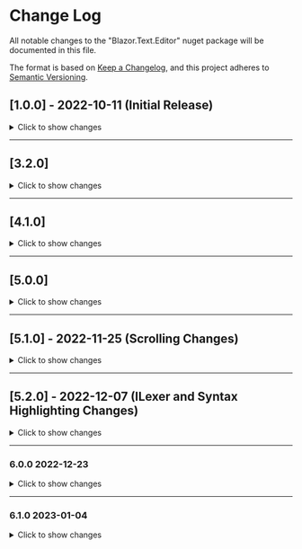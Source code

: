 # Change Log

All notable changes to the "Blazor.Text.Editor" nuget package will be documented in this file.

The format is based on [Keep a Changelog](https://keepachangelog.com/en/1.0.0/),
and this project adheres to [Semantic Versioning](https://semver.org/spec/v2.0.0.html).

## [1.0.0] - 2022-10-11 (Initial Release)

<details>
  <summary>Click to show changes</summary>

  ### Added

- TextEditorDisplay Blazor Component
- Keyboard Movements
    - ArrowLeft
    - ArrowDown
    - ArrowUp
    - ArrowRight
    - Home
    - End
    - Ctrl + ArrowLeft
    - Ctrl + ArrowDown
    - Ctrl + ArrowUp
    - Ctrl + ArrowRight
    - Ctrl + Home
    - Ctrl + End
    - Shift + ArrowLeft
    - Shift + ArrowDown
    - Shift + ArrowUp
    - Shift + ArrowRight
    - Shift + Home
    - Shift + End
    - Allow both Ctrl and Shift modifiers simultaneously when using movements.
- Mouse Movements
    - OnMouseDown (colloquially one would likely say onclick in this situation)
    - OnMouseMove (when selecting text the cursor moves along with your mouse)
- Vertical Movement
    - When using ArrowDown or ArrowUp, in the case that the row one travels to has a length shorter than that of the
      column index they previously were at. The Editor in the background remembers their larger column index and further
      ArrowDown or ArrowUp movements try to match the original larger Column Index.
- Newline characters are displayed
- The gutter has a background color that can be separate from the 'file content'.
- The gutter contains line numbers.
- A caret row envelops the current row's line number and the text content on that row.
- Cursor
    - Movement with keyboard
    - Movement with mouse
    - Debounced Blinking Animation
- Virtualization
    - Only the content that is viewable within the TextEditorDisplay Blazor component gets rendered to the screen.
- Text Selection
    - One can use the mouse to select text by firing holding left click and dragging.
    - One can use the keyboard to select text by holding the 'Shift' key and combining that with any keyboard movement
      operation. For example: 'Shift' + 'ArrowLeft'.
- Clipboard
    - One can copy their active Text Selection using the keybind: { 'Ctrl' + 'c' }
    - One can paste the contents of their clipboard using the keybind: { 'Ctrl' + 'v' }
- ILexer API allows one to breakdown the string text within a TextEditorBase into TextEditorTextSpan(s) where each
  TextEditorTextSpan is the location of a token within the editor and a byte to indicate what color to make that
  location of the editor.
- IDecorationMapper API allows one to map a byte named 'DecorationByte' that exists on TextEditorTextSpan to a string
  that represents a CSS class to put on the rendered content.
</details>

---

## [3.2.0]

<details>
  <summary>Click to show changes</summary>

  ### Bug Was Erroneously Added

- A bug was erroneously added where when user selected the last character of the document and then pressed ArrowRight.
  The cursor would move 1 character out of the document. Then you get an index out of bounds exception if you hit arrow
  right 1 more time.
</details>

---

## [4.1.0]

<details>
  <summary>Click to show changes</summary>

  ### Bug Fix

- Exception was being thrown when user selected the last character of the document and then pressed ArrowRight.
    - This bug was occurring starting 3.2.0
</details>

---

## [5.0.0]

<details>
  <summary>Click to show changes</summary>

  ### Added

- Razor Syntax Highlighting
- Automatic LocalStorage integration (Optional)
    - int? FontSizeInPixels
    - Theme? Theme
    - bool? ShowWhitespace
    - bool? ShowNewlines
- Helper Components
    - TreeViewFooter.razor
    - TextEditorInputFontSize.razor
    - TextEditorInputShowNewLines.razor
    - TextEditorInputShowWhitespace.razor
    - TextEditorInputTheme.razor
- Text Manipulation
  - When text is selected typing a character will delete the selection before inserting the character.
- Text Selection
  - { Shift + LeftClick } will move the
        text selection ending position index
        to the clicked position. If the user does not have a text selection anchor set, the text selection anchor is set to where the cursor is prior to the movement. Then the text selecting ending position is the clicked position and in between the two points gets selected.
  - DoubleClick will expand select at the
      double-clicked position. In otherwords
      double clicking a word will now select that
      word.
- Cursor movement
    - If the cursor is not in the viewable area upon an OnMouseDown event, the TextEditorDisplay will no longer do a jarring scroll bug.
- Fix the JavaScript disposing of IntersectionObservers
- Keymap
    - { Ctrl + X } -> cut
    - { Ctrl + Z } -> undo
    - { Ctrl + Y } -> redo
- Blazor Component Parameter changes
    - TextEditorDisplay can be given
        the TextEditorKey of a yet to be registered
        TextEditorBase. The component will then render on its own once the TextEditorKey gets registered.
    - Only a TextEditorKey is required to be passed in to a TextEditorDisplay. Everything else will be done internally.
    - One can modify default behavior through the various other Blazor parameters other than the TextEditorKey. The others are used for customization.
- Theme changes
  - The 'Unset' theme is now a Visual Studio Dark Clone
  - Removed BlazorTextEditor custom themes
  - Only Unset, Visual Studio Dark Clone, and Visual Studio Light Clone remain.
- { Ctrl + C } to Copy no longer results in  one losing focus
- Allow the user to set the initial theme when invoking AddBlazorTextEditor() service collection extension method.
- BUG: Cut selection on content that starts with column index 0 will put cursor at column index -1
- Out of the box static settings dialog component containing all the individual Setting helper components.
- Control + Backspace
- Control + Delete
- Fix the Constants for punctuation to no longer be missing some.
- Change light theme caret row color
- Fix GetColumnIndexOfCharacterWithDifferingKind() index out of range
- Default context menu
  - Cut
  - Copy
  - Paste
- TextEditorHeader.razor Blazor component's buttons.
    - Undo
    - Redo
    - Cut
    - Copy
    - Paste
    - Save
    - Select All
    - Refresh
- Move over all Analysis code (the ILexers and IDecorationMappers) to BlazorTextEditor
    - Not enough analysis logic exists to justify the extra step of installing a separate nuget package.
- Move over some code from BlazorStudio to the BlazorTextEditor
    - CustomEvents
    - Dimensions
    - Dropdown
    - Menu
    - OutOfBoundsClick
    - Resize
    - Notifications
- Move over some code from BlazorTreeView  to the BlazorTextEditor
- When cursor accesses out of bounds location return largest available RowIndex and largest available ColumnIndex
- Virtualization move to separate files the many classes in one
- Move rerender logic to the reducer having a replaced value needing rendered. Instead of manually.
- Make TextEditorView to be a base class for all Blazor components wanting to be notified of re instantiations of their given TextEditorKey's TextEditorBase
- Visual Indicator whether TextEditorDisplay has focus
- Disabled button background color change
- Added AutocompleteIndexer.cs
- Index on whitespace, and punctuation.
- Look for autocomplete results when user types a LetterOrDigit
- Register methods for common TextEditorBase uses cases like C# and Razor
- { Ctrl + Space } -> bring up auto complete menu
- ArrowDown or ArrowUp to set focus to autocomplete menu if it is open
- Esc to close AutocompleteMenu when focusing it
- Fix out of bounds error when deleting after selecting all
- Bug fix: Pasting carriage return will now paste the LineEnding being used in the TextEditor instead of being treated as two separate newline characters.
- Throttle syntax highlighting 1 second
- 50 ms on mouse move throttle
</details>

---

## [5.1.0] - 2022-11-25 (Scrolling Changes)

<details>
  <summary>Click to show changes</summary>

  ### Added

- Keymap
    - PageDown: Scroll vertically down at most the height of the view
    - PageUp: Scroll vertically up at most the height of the view
    - Ctrl + PageDown: Move cursor to the last viewable row given the current view.
    - Ctrl + PageUp: Move cursor to the first viewable row given the current view.
    - Ctrl + ArrowDown: Scroll the view down by the height of one line without moving the cursor.
    - Ctrl + ArrowUp: Scroll the view up by the height of one line without moving the cursor.
- Scrollbar changes
    - The scrollbars are now custom made by way of overflow: hidden as opposed to the native scrollbars that were used by way of overflow: auto.
    - Now will prevent propagation on all mouse events when interacting with the scrollbar. Explanation: previously clicking the native scrollbar would propagate that click event to the text editor causing a janky and mostly unusable scrolling behavior to occur.
    - Scrolling the cursor into view if it is out of view is now done using C# as opposed to the way it was of a JavaScript intersection observer.
    - A keyboard event which results in the cursor going out of view will automatically scroll the cursor into view. Explanation: previously a cursor going out of view would sometimes not scroll the cursor into view
                    until the next keyboard event after having gone out of view.
    - The line numbers are no longer part of the horizontal scrollbar.
    - Fixed cursor rendering erroneously within the gutter. Explanation: When scrolling horizontally beyond a scrollLeft of 0. It previously was the case that a keyboard event which brought the cursor to column 0 would display the cursor inside the gutter/margin because the scrollLeft was not accounting for the gutter width.
- ILexer changes
    - F# ILexer added: Keywords are syntax highlighted
    - JavaScript ILexer: Keywords are syntax highlighted
    - TypeScript ILexer: Keywords are syntax highlighted
- TextEditorLexerDefault rename
- TextEditorDecorationMapperDefault rename

### Bugs

- This bug exists in previous versions as well: When doing horizontal virtualization it seems tab key width is not accounted for?
    - Seeing nothing when using tab key to put text horizontally out of view then horizontally scrolling that text into view.
    - Proceeding to put an enter key to split the line and all the text appears again.
- This bug exists in previous versions as well: 
    - Pick line ending of CR and then proceed to hit Enter key. 
    - Afterwards pick line ending of LF then proceed to hit Enter key. 
    - Something weird regarding carriage return line feed is happening here. 
    - I saw the length of the document go up by 1 for the CR. 
    - But then the LF which has a length of 1 added 2 length.
</details>

---

## [5.2.0] - 2022-12-07 (ILexer and Syntax Highlighting Changes)

<details>
  <summary>Click to show changes</summary>

  ### Added

- Helper Components
    - TextEditorInputHeight.razor provides an input of type number to allow setting of text editor height to a pixel value.
        - Local storage integration is set up for TextEditorInputHeight.razor
- ILexer changes
    - C#
        - Method parameters are syntax highlighted
            first. Prior to this change any invocation
            of a method would color all text between the 
            parenthesis the same color (the light blue color
            in visual studio dark theme for variables). Now
            this wide sweep of all text between the parenthesis
            is looked at. Following that the text between the parenthesis goes through looking for keywords
            and other syntax after the fact instead of first
            then being override by the more general parameter
            syntax highlighting.
    - CSS Syntax Highlighting
        - Tag selectors (identifiers)
        - Comments
        - PropertyName
        - PropertyValue
    - F# Syntax Highlighting
        - Keywords
        - Strings
        - Comments
    - HTML Syntax Highlighting
        - Tag Names
        - Injected Language Fragments (The .razor '@' transition character)
        - Attribute Names
        - Attribute Values
        - Comments
    - JavaScript Syntax Highlighting
        - Keywords
        - Strings
        - Comments
    - JSON Syntax Highlighting
        - Property Key
        - Boolean
        - Integer (No decimals place)
        - Number (Has decimals place)
        - Null
        - String
    - Razor Syntax Highlighting
        - Razor Keywords (Example: @page "/counter")
        - C# Razor Keywords (Example: @if () { })
        - Inline Expressions
        - Razor Code Blocks
        - All things listed in "HTML Syntax Highlighting" as
            the Razor Lexer internally swaps between various inner
            lexers. One of which is the HTML Lexer.
    - TypeScript Syntax Highlighting
        - Keywords
        - Strings
        - Comments

### FixedBugs

- FIXED: Previous applied syntax highlighting which becomes marked as default text (DecorationKind of None) will correctly re-render with the previous syntax highlighting removed.
    - Explanation: Add a multi line comment at the start of the file but do not close the comment. All the file will be commented out. Now remove the multi line comment. Previously some text would stay syntax highlighted as a comment erroneously. This has been fixed.
- FIXED: When doing horizontal virtualization it seems tab key width is not accounted for?
    - Seeing nothing when using tab key to put text horizontally out of view then horizontally scrolling that text into view.
    - Proceeding to put an enter key to split the line and all the text appears again.
</details>

---

### 6.0.0 2022-12-23

<details>
  <summary>Click to show changes</summary>

  - Instead of only having `TextEditorBase.cs` see the following child bullet points for all previous and new C# Classes that directly relate to a Text Editor.
    - `TextEditorBase.cs` maps to a unique file. Perhaps it might be a file on ones filesystem.
    - `TextEditorViewModel.cs` maps to the user interface state for a `TextEditorViewModelDisplay.razor`.
    - `TextEditorGroup.cs` maps to the tab state of a `TextEditorGroupDisplay.razor`.
- FIXBUG: User's text editor cursor appearing in the gutter, and any other {blank in gutter erroneously} situation
    - Details: The TextEditor's gutter and body have the css attribute `position: absolute`. Succinctly speaking to render the user interface correctly the `left: {WIDTH_OF_GUTTER}` had to be used on varying Blazor components.
</details>

---

### 6.1.0 2023-01-04

<details>
  <summary>Click to show changes</summary>

  - Fix computed CSS style strings when dealing with localization and the locations decimal delimiter. Example: An individual in Portugal did not have the text editor render correctly because the interpolated string did a .ToString() on a double with his local decimal delimiter. So the HTML element had a style attribute with value of "left: 5,33px" when it should be "left: 5.33px"
- Add Vim Emulation
- `JavaScript Intersection Observer` returns for:
    - Identifying if a `Virtualization Boundary` is intersecting.
    - Identifying if the `Text Editor Cursor` is intersecting. (more specifically in the case of the cursor we are looking to see if it is not intersecting -- then we can `scroll it into view`).
    - Details: Previously the JavaScript Intersection Observer was being used for both the virtualization and the text editor cursor. However, I thought I could mimic its behavior using C# and I realize now there are a variety of reasons for that having been a bad idea. So Adding the JavaScript Intersection Observer back in this update.
- FIXBUG: `Scrollbar Vertical` would "jitter" so to speak when one tried scrolling to the very bottom of a Text Editor. That is to say, the scrollTop would +- 10 pixels every second.
- Added: `ScrollHeightMarginBottom` so one can scroll `40%` of the TextEditor's height beyond the end of the TextEditor content.
- Added: "`Preview settings here`" display in the settings dialog. It is a mini text editor so one can see what changes they're making more easily.
- Added: "`Text Editor Cursor-Width (px):`" input helper component.
- Changed: `Default height` of a `TextEditorViewModelDisplay.razor`. Now the default is `height: 100%;`. So it will get the height of whatever its parent element is.
- Changed: An underscore '\_' no longer counts as punctuation. 
    - Details: Private fields in C# have one of their conventions to be prepending the private field with an underscore '\_'. Therefore it used to be the case that expanding selection on a private field which followed this convention would either highlight only the underscore or only the text following the underscore depending on where one had double clicked.
</details>
